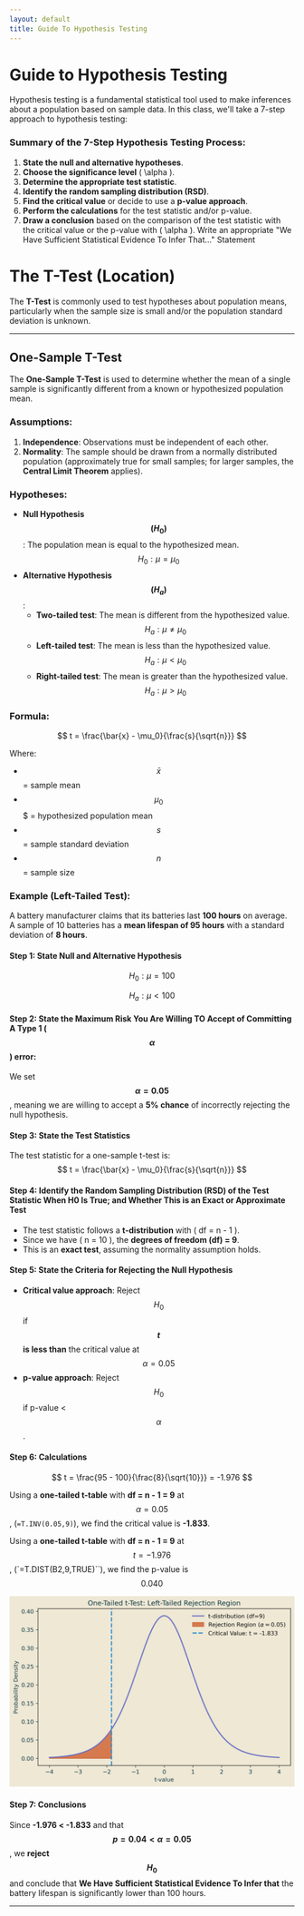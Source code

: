 ```yaml
---
layout: default
title: Guide To Hypothesis Testing
---
```


Guide to Hypothesis Testing
===========================

Hypothesis testing is a fundamental statistical tool used to make inferences about a population based on sample data. In this class, we'll take a 7-step approach to hypothesis testing:
### Summary of the 7-Step Hypothesis Testing Process:
1. **State the null and alternative hypotheses**.
2. **Choose the significance level** \( \alpha \).
3. **Determine the appropriate test statistic**.
4. **Identify the random sampling distribution (RSD)**.
5. **Find the critical value** or decide to use a **p-value approach**.
6. **Perform the calculations** for the test statistic and/or p-value.
7. **Draw a conclusion** based on the comparison of the test statistic with the critical value or the p-value with \( \alpha \). Write an appropriate "We Have Sufficient Statistical Evidence To Infer That..." Statement



# The T-Test (Location)

The **T-Test** is commonly used to test hypotheses about population means, particularly when the sample size is small and/or the population standard deviation is unknown.

---


## One-Sample T-Test

The **One-Sample T-Test** is used to determine whether the mean of a single sample is significantly different from a known or hypothesized population mean.

### Assumptions:
1. **Independence**: Observations must be independent of each other.
2. **Normality**: The sample should be drawn from a normally distributed population (approximately true for small samples; for larger samples, the **Central Limit Theorem** applies).

### Hypotheses:
- **Null Hypothesis $$( H_0 ) $$**: The population mean is equal to the hypothesized mean.
  $$
  H_0: \mu = \mu_0
  $$
- **Alternative Hypothesis $$( H_a )$$**:
  - **Two-tailed test**: The mean is different from the hypothesized value.
    $$
    H_a: \mu \neq \mu_0
    $$
  - **Left-tailed test**: The mean is less than the hypothesized value.
    $$
    H_a: \mu < \mu_0
    $$
  - **Right-tailed test**: The mean is greater than the hypothesized value.
    $$
    H_a: \mu > \mu_0
    $$

### Formula:

$$
t = \frac{\bar{x} - \mu_0}{\frac{s}{\sqrt{n}}}
$$

Where:
- $$ \bar{x} $$ = sample mean
- $$ \mu_0 $$$ = hypothesized population mean
- $$ s $$ = sample standard deviation
- $$ n $$ = sample size

### Example (Left-Tailed Test):
A battery manufacturer claims that its batteries last **100 hours** on average. A sample of 10 batteries has a **mean lifespan of 95 hours** with a standard deviation of **8 hours**. 
#### Step 1: State Null and Alternative Hypothesis

$$
H_0: \mu = 100
$$

$$
H_a: \mu < 100
$$

#### Step 2: State the Maximum Risk You Are Willing TO Accept of Committing A Type 1 ($$\alpha$$) error:

We set **$$ \alpha = 0.05 $$**, meaning we are willing to accept a **5% chance** of incorrectly rejecting the null hypothesis.


#### Step 3: State the Test Statistics

The test statistic for a one-sample t-test is: $$ t = \frac{\bar{x} - \mu_0}{\frac{s}{\sqrt{n}}} $$

#### Step 4: Identify the Random Sampling Distribution (RSD) of the Test Statistic When H0 Is True; and Whether This is an Exact or Approximate Test 

- The test statistic follows a **t-distribution** with \( df = n - 1 \).
- Since we have \( n = 10 \), the **degrees of freedom (df) = 9**.
- This is an **exact test**, assuming the normality assumption holds.

#### Step 5: State the Criteria for Rejecting the Null Hypothesis 


- **Critical value approach**: Reject $$ H_0 $$ if **$$ t $$ is less than** the critical value at $$ \alpha = 0.05 $$
- **p-value approach**: Reject $$ H_0 $$ if p-value < $$\alpha$$.

#### Step 6: Calculations

$$
t = \frac{95 - 100}{\frac{8}{\sqrt{10}}} = -1.976
$$

Using a **one-tailed t-table** with **df = n - 1 = 9** at $$ \alpha = 0.05 $$, (`=T.INV(0.05,9)`), we find the critical value is **-1.833**.

Using a **one-tailed t-table** with **df = n - 1 = 9** at $$ t=-1.976$$, (`=T.DIST(B2,9,TRUE)``), we find the p-value is $$0.040$$

![One-Tailed T-Test](./Figures/oneTailedT-test.png)


#### Step 7: Conclusions
Since **-1.976 < -1.833** and that **$$p=0.04 < \alpha =0.05 $$**, we **reject $$ H_0 $$** and conclude that **We Have Sufficient Statistical Evidence To Infer that** the battery lifespan is significantly lower than 100 hours.

---
